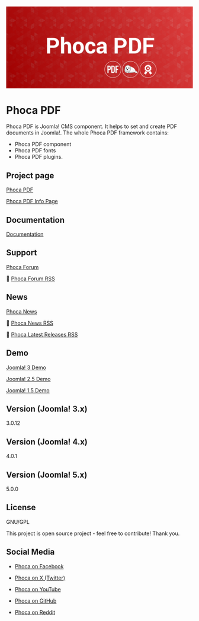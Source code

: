 



![Phoca PDF](https://github.com/PhocaCz/PhocaPDF/blob/master/phocapdf.png?raw=true)

# Phoca PDF



Phoca PDF is Joomla! CMS component. It helps to set and create PDF documents in Joomla!. The whole Phoca PDF framework contains: 
- Phoca PDF component 
- Phoca PDF fonts 
- Phoca PDF plugins.



## Project page

[Phoca PDF](https://www.phoca.cz/phocapdf)

[Phoca PDF Info Page](https://www.phoca.cz/project/phocapdf-joomla-pdf)



## Documentation

[Documentation](https://www.phoca.cz/documentation/category/47-phoca-pdf-component)





## Support

[Phoca Forum](https://www.phoca.cz/forum)

:bell: [Phoca Forum RSS](https://www.phoca.cz/forum/app.php/feed)



## News

[Phoca News](https://www.phoca.cz/news)

:bell: [Phoca News RSS](https://www.phoca.cz/news?format=feed&type=rss)

:bell: [Phoca Latest Releases RSS](https://www.phoca.cz/download/feed/111?format=feed&type=rss)



## Demo

[Joomla! 3 Demo](https://www.phoca.cz/joomla3demo/phoca-pdf-demo)

[Joomla! 2.5 Demo](https://www.phoca.cz/joomlademo/phoca-pdf)

[Joomla! 1.5 Demo](https://www.phoca.cz/demo/phocapdf-demo)



## Version (Joomla! 3.x)

3.0.12

## Version (Joomla! 4.x)

4.0.1

## Version (Joomla! 5.x)

5.0.0



## License

GNU/GPL



This project is open source project - feel free to contribute! Thank you.



## Social Media

- [Phoca on Facebook](https://www.facebook.com/Phoca.cz)

- [Phoca on X (Twitter)](https://twitter.com/PhocaCz)

- [Phoca on YouTube](https://www.youtube.com/user/phocavideos)

- [Phoca on GitHub](https://github.com/PhocaCz)

- [Phoca on Reddit](https://www.reddit.com/user/PhocaCz)

